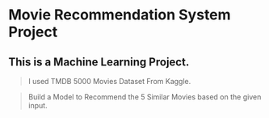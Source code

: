 # Movie Recommendation System Project

## This is a Machine Learning Project.

> I used TMDB 5000 Movies Dataset From Kaggle.

> Build a Model to Recommend the 5 Similar Movies based on the given input.
